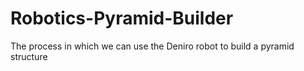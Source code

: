# Robotics-Pyramid-Builder
The process in which we can use the Deniro robot to build a pyramid structure
